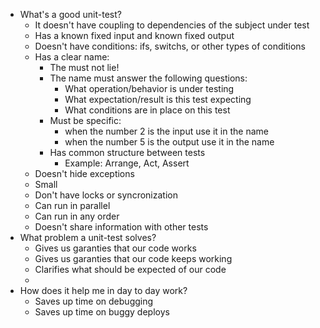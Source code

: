 * What's a good unit-test?
  * It doesn't have coupling to dependencies of the subject under test
  * Has a known fixed input and known fixed output
  * Doesn't have conditions: ifs, switchs, or other types of conditions
  * Has a clear name: 
    * The must not lie!
    * The name must answer the following questions: 
      * What operation/behavior is under testing
      * What expectation/result is this test expecting
      * What conditions are in place on this test
    * Must be specific:
      * when the number 2 is the input use it in the name
      * when the number 5 is the output use it in the name
    * Has common structure between tests
      * Example: Arrange, Act, Assert
  * Doesn't hide exceptions
  * Small
  * Don't have locks or syncronization
  * Can run in parallel
  * Can run in any order
  * Doesn't share information with other tests
* What problem a unit-test solves?
  * Gives us garanties that our code works
  * Gives us garanties that our code keeps working
  * Clarifies what should be expected of our code
  * 
* How does it help me in day to day work?
  * Saves up time on debugging
  * Saves up time on buggy deploys
